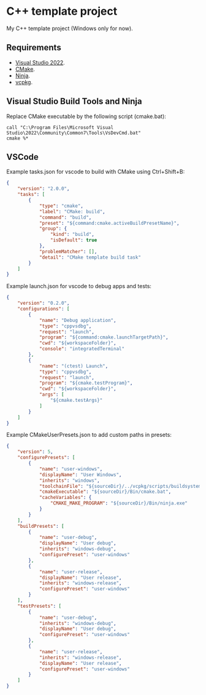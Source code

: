 # C++ template project

My C++ template project (Windows only for now).

## Requirements

* [Visual Studio 2022](https://visualstudio.microsoft.com/downloads/#remote-tools-for-visual-studio-2022).
* [CMake](https://cmake.org/download).
* [Ninja](https://ninja-build.org).
* [vcpkg](https://learn.microsoft.com/en-us/vcpkg/get_started/get-started).

## Visual Studio Build Tools and Ninja

Replace CMake executable by the following script (cmake.bat):

```shell
call "C:\Program Files\Microsoft Visual Studio\2022\Community\Common7\Tools\VsDevCmd.bat"
cmake %*
```

## VSCode

Example tasks.json for vscode to build with CMake using Ctrl+Shift+B:

```json
{
    "version": "2.0.0",
    "tasks": [
        {
            "type": "cmake",
            "label": "CMake: build",
            "command": "build",
            "preset": "${command:cmake.activeBuildPresetName}",
            "group": {
                "kind": "build",
                "isDefault": true
            },
            "problemMatcher": [],
            "detail": "CMake template build task"
        }
    ]
}
```

Example launch.json for vscode to debug apps and tests:

```json
{
    "version": "0.2.0",
    "configurations": [
        {
            "name": "Debug application",
            "type": "cppvsdbg",
            "request": "launch",
            "program": "${command:cmake.launchTargetPath}",
            "cwd": "${workspaceFolder}",
            "console": "integratedTerminal"
        },
        {
            "name": "(ctest) Launch",
            "type": "cppvsdbg",
            "request": "launch",
            "program": "${cmake.testProgram}",
            "cwd": "${workspaceFolder}",
            "args": [
                "${cmake.testArgs}"
            ]
        }
    ]
}
```

Example CMakeUserPresets.json to add custom paths in presets:

```json
{
    "version": 5,
    "configurePresets": [
        {
            "name": "user-windows",
            "displayName": "User Windows",
            "inherits": "windows",
            "toolchainFile": "${sourceDir}/../vcpkg/scripts/buildsystems/vcpkg.cmake",
            "cmakeExecutable": "${sourceDir}/Bin/cmake.bat",
            "cacheVariables": {
                "CMAKE_MAKE_PROGRAM": "${sourceDir}/Bin/ninja.exe"
            }
        }
    ],
    "buildPresets": [
        {
            "name": "user-debug",
            "displayName": "User debug",
            "inherits": "windows-debug",
            "configurePreset": "user-windows"
        },
        {
            "name": "user-release",
            "displayName": "User release",
            "inherits": "windows-release",
            "configurePreset": "user-windows"
        }
    ],
    "testPresets": [
        {
            "name": "user-debug",
            "inherits": "windows-debug",
            "displayName": "User debug",
            "configurePreset": "user-windows"
        },
        {
            "name": "user-release",
            "inherits": "windows-release",
            "displayName": "User release",
            "configurePreset": "user-windows"
        }
    ]
}
```

